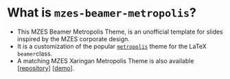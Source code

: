 # What is `mzes-beamer-metropolis`?

- This MZES Beamer Metropolis Theme, is an unofficial template for slides inspired by the MZES corporate design. 
- It is a customization of the popular [`metropolis`](https://github.com/matze/mtheme) theme for the LaTeX `beamer`class.
- A matching MZES Xaringan Metropolis Theme is also available  [[repository](https://github.com/denis-cohen/mzes-xaringan-metropolis/)] [[demo](https:denis-cohen.github.io/mzes-xaringan-metropolis/)].